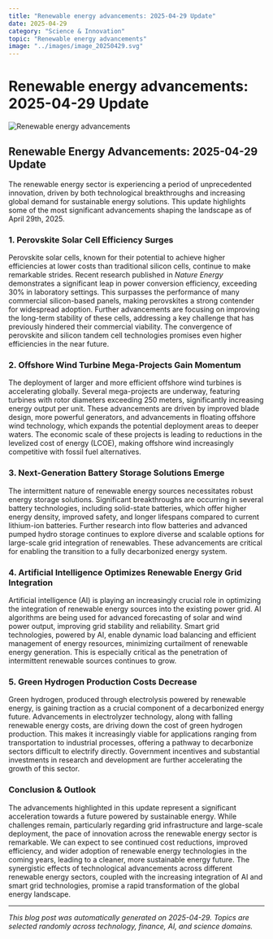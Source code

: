 ```yaml
---
title: "Renewable energy advancements: 2025-04-29 Update"
date: 2025-04-29
category: "Science & Innovation"
topic: "Renewable energy advancements"
image: "../images/image_20250429.svg"
---
```


# Renewable energy advancements: 2025-04-29 Update

![Renewable energy advancements](../images/image_20250429.svg)

## Renewable Energy Advancements: 2025-04-29 Update

The renewable energy sector is experiencing a period of unprecedented innovation, driven by both technological breakthroughs and increasing global demand for sustainable energy solutions. This update highlights some of the most significant advancements shaping the landscape as of April 29th, 2025.

### 1. Perovskite Solar Cell Efficiency Surges

Perovskite solar cells, known for their potential to achieve higher efficiencies at lower costs than traditional silicon cells, continue to make remarkable strides.  Recent research published in *Nature Energy* demonstrates a significant leap in power conversion efficiency, exceeding 30% in laboratory settings. This surpasses the performance of many commercial silicon-based panels, making perovskites a strong contender for widespread adoption.  Further advancements are focusing on improving the long-term stability of these cells, addressing a key challenge that has previously hindered their commercial viability.  The convergence of perovskite and silicon tandem cell technologies promises even higher efficiencies in the near future.


### 2.  Offshore Wind Turbine Mega-Projects Gain Momentum

The deployment of larger and more efficient offshore wind turbines is accelerating globally.  Several mega-projects are underway, featuring turbines with rotor diameters exceeding 250 meters, significantly increasing energy output per unit.  These advancements are driven by improved blade design, more powerful generators, and advancements in floating offshore wind technology, which expands the potential deployment areas to deeper waters.  The economic scale of these projects is leading to reductions in the levelized cost of energy (LCOE), making offshore wind increasingly competitive with fossil fuel alternatives.


### 3.  Next-Generation Battery Storage Solutions Emerge

The intermittent nature of renewable energy sources necessitates robust energy storage solutions.  Significant breakthroughs are occurring in several battery technologies, including solid-state batteries, which offer higher energy density, improved safety, and longer lifespans compared to current lithium-ion batteries.  Further research into flow batteries and advanced pumped hydro storage continues to explore diverse and scalable options for large-scale grid integration of renewables.  These advancements are critical for enabling the transition to a fully decarbonized energy system.


### 4.  Artificial Intelligence Optimizes Renewable Energy Grid Integration

Artificial intelligence (AI) is playing an increasingly crucial role in optimizing the integration of renewable energy sources into the existing power grid.  AI algorithms are being used for advanced forecasting of solar and wind power output, improving grid stability and reliability.  Smart grid technologies, powered by AI, enable dynamic load balancing and efficient management of energy resources, minimizing curtailment of renewable energy generation.  This is especially critical as the penetration of intermittent renewable sources continues to grow.


### 5.  Green Hydrogen Production Costs Decrease

Green hydrogen, produced through electrolysis powered by renewable energy, is gaining traction as a crucial component of a decarbonized energy future.  Advancements in electrolyzer technology, along with falling renewable energy costs, are driving down the cost of green hydrogen production.  This makes it increasingly viable for applications ranging from transportation to industrial processes, offering a pathway to decarbonize sectors difficult to electrify directly.  Government incentives and substantial investments in research and development are further accelerating the growth of this sector.


### Conclusion & Outlook

The advancements highlighted in this update represent a significant acceleration towards a future powered by sustainable energy.  While challenges remain, particularly regarding grid infrastructure and large-scale deployment, the pace of innovation across the renewable energy sector is remarkable.  We can expect to see continued cost reductions, improved efficiency, and wider adoption of renewable energy technologies in the coming years, leading to a cleaner, more sustainable energy future. The synergistic effects of technological advancements across different renewable energy sectors, coupled with the increasing integration of AI and smart grid technologies, promise a rapid transformation of the global energy landscape.


---
*This blog post was automatically generated on 2025-04-29. Topics are selected randomly across technology, finance, AI, and science domains.*
